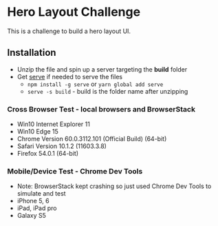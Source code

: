 # Hero Layout Challenge
This is a challenge to build a hero layout UI.

## Installation
- Unzip the file and spin up a server targeting the **build** folder
- Get [serve](https://www.npmjs.com/package/serve) if needed to serve the files
  - `npm install -g serve` or `yarn global add serve`
  - `serve -s build` - build is the folder name after unzipping

### Cross Browser Test - local browsers and BrowserStack
- Win10 Internet Explorer 11
- Win10 Edge 15
- Chrome Version 60.0.3112.101 (Official Build) (64-bit)
- Safari Version 10.1.2 (11603.3.8)
- Firefox 54.0.1 (64-bit)

### Mobile/Device Test - Chrome Dev Tools
- Note: BrowserStack kept crashing so just used Chrome Dev Tools to simulate and test
- iPhone 5, 6
- iPad, iPad pro
- Galaxy S5